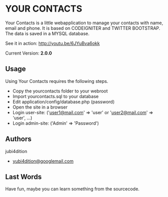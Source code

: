 YOUR CONTACTS
=============

Your Contacts is a little webapplication to manage your contacts with name, email and phone. 
It is based on CODEIGNITER and TWITTER BOOTSTRAP. The data is saved in a MYSQL database.

See it in action: http://youtu.be/6JYuBva6okk

Current Version: **2.0.0**

Usage
-----

Using Your Contacts requires the following steps.

* Copy the yourcontacts folder to your webroot
* Import yourcontacts.sql to your database
* Edit application/config/database.php (password)
* Open the site in a browser
* Login user-site: ('user1@mail.com' => 'user' or 'user2@mail.com' => 'user', ...)
* Login admin-site: ('Admin' => 'Password')

Authors
-------

jubi4dition

* yubi4dition@googlemail.com

Last Words
----------

Have fun, maybe you can learn something from the sourcecode.

